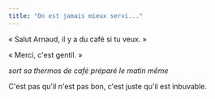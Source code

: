 ```yaml
---
title: "On est jamais mieux servi..."
---
```


« Salut Arnaud, il y a du café si tu veux. »

« Merci, c'est gentil. »

*sort sa thermos de café préparé le matin même*

C'est pas qu'il n'est pas bon, c'est juste qu'il est inbuvable.

